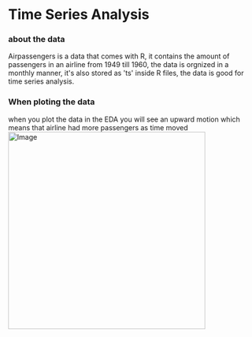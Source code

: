 # Time Series Analysis
### about the data 
Airpassengers is a data that comes with R, it contains the amount of passengers in an airline from 1949 till 1960, the data is orgnized in a monthly manner, it's also stored as 'ts' inside R files, the data is good for time series analysis.

### When ploting the data 
when you plot the data in the EDA you will see an upward motion which means that airline had more passengers as time moved 
<img width="400" height="400" alt="Image" src="https://github.com/user-attachments/assets/c5d513d4-5604-4e0f-87e0-3e85c6784881" />
